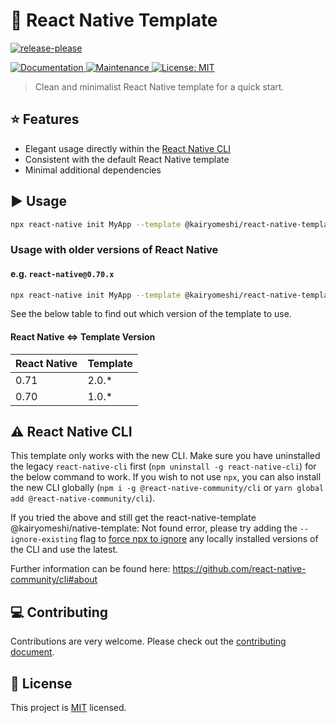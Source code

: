 # :space_invader: React Native Template

[![release-please](https://github.com/kairyomeshi/react-native-template/actions/workflows/release-please.yml/badge.svg)](https://github.com/kairyomeshi/react-native-template/actions/workflows/release-please.yml)

<p>
  <a href="https://github.com/kairyomeshi/react-native-template#readme">
    <img alt="Documentation" src="https://img.shields.io/badge/documentation-yes-brightgreen.svg" />
  </a>
  <a href="https://github.com/kairyomeshi/react-native-template/graphs/commit-activity">
    <img alt="Maintenance" src="https://img.shields.io/badge/Maintained%3F-yes-green.svg" />
  </a>
  <a href="https://github.com/kairyomeshi/react-native-template/blob/master/LICENSE">
    <img alt="License: MIT" src="https://img.shields.io/badge/License-MIT-yellow.svg" />
  </a>
</p>

> Clean and minimalist React Native template for a quick start.

## :star: Features

- Elegant usage directly within the [React Native CLI](https://github.com/react-native-community/cli)
- Consistent with the default React Native template
- Minimal additional dependencies

## :arrow_forward: Usage

```sh
npx react-native init MyApp --template @kairyomeshi/react-native-template
```

### Usage with older versions of React Native

#### e.g. `react-native@0.70.x`

```sh
npx react-native init MyApp --template @kairyomeshi/react-native-template@1.7.1
```

See the below table to find out which version of the template to use.

#### React Native <=> Template Version

| React Native | Template |
| ------------ | -------- |
| 0.71         | 2.0.\*  |
| 0.70         | 1.0.\*  |

## :warning: React Native CLI

This template only works with the new CLI. Make sure you have uninstalled the legacy `react-native-cli` first (`npm uninstall -g react-native-cli`) for the below command to work. If you wish to not use `npx`, you can also install the new CLI globally (`npm i -g @react-native-community/cli` or `yarn global add @react-native-community/cli`).

If you tried the above and still get the react-native-template @kairyomeshi/native-template: Not found error, please try adding the `--ignore-existing` flag to [force npx to ignore](https://github.com/npm/npx#description) any locally installed versions of the CLI and use the latest.

Further information can be found here: https://github.com/react-native-community/cli#about

## :computer: Contributing

Contributions are very welcome. Please check out the [contributing document](CONTRIBUTING.md).

## :bookmark: License

This project is [MIT](LICENSE) licensed.
